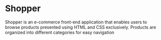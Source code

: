# Shopper
Shopper is an e-commerce front-end application that enables users to browse products presented using HTML and CSS exclusively. Products are organized  into different categories for easy navigation
